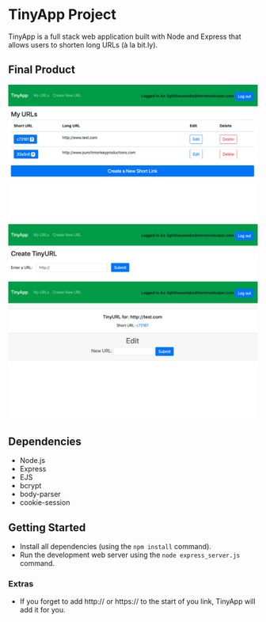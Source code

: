 # TinyApp Project

TinyApp is a full stack web application built with Node and Express that allows users to shorten long URLs (à la bit.ly).

## Final Product

!["screenshot of the main urls page."](https://github.com/DigitalM0nkey/tinyapp/blob/master/docs/TinyApp-URLs.png)
!["screenshot of the create page."](https://github.com/DigitalM0nkey/tinyapp/blob/master/docs/TinyApp-CreateURL.png)
!["screenshot of the url and it's shortlink."](https://github.com/DigitalM0nkey/tinyapp/blob/master/docs/TinyApp-ShortURL.png)

## Dependencies

- Node.js
- Express
- EJS
- bcrypt
- body-parser
- cookie-session

## Getting Started

- Install all dependencies (using the `npm install` command).
- Run the development web server using the `node express_server.js` command.

### Extras

- If you forget to add http:// or https:// to the start of you link, TinyApp will add it for you.
